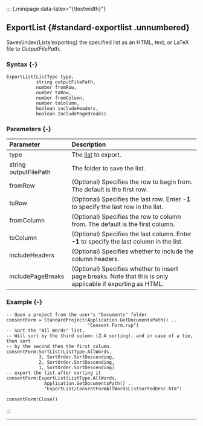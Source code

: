 ::: {.minipage data-latex="{\textwidth}"}
## ExportList {#standard-exportlist .unnumbered}

Saves\index{Lists!exporting} the specified list as an HTML, text, or LaTeX file to *OutputFilePath*.

### Syntax {-}

```{sql}
ExportList(ListType type,
           string outputFilePath,
           number fromRow,
           number toRow,
           number fromColumn,
           number toColumn,
           boolean includeHeaders,
           boolean IncludePageBreaks)
```

### Parameters {-}

**Parameter** | **Description**
| :-- | :-- |
type | The [list](#listtype) to export.
string outputFilePath | The folder to save the list.
fromRow | (Optional) Specifies the row to begin from. The default is the first row.
toRow | (Optional) Specifies the last row. Enter **-1** to specify the last row in the list.
fromColumn | (Optional) Specifies the row to column from. The default is the first column.
toColumn | (Optional) Specifies the last column. Enter **-1** to specify the last column in the list.
includeHeaders | (Optional) Specifies whether to include the column headers.
includePageBreaks | (Optional) Specifies whether to insert page breaks. Note that this is only applicable if exporting as HTML.

### Example {-}

```{sql}
-- Open a project from the user's "Documents" folder
consentForm = StandardProject(Application.GetDocumentsPath() ..
                              "Consent Form.rsp")
-- Sort the "All Words" list.
-- Will sort by the third column (Z-A sorting), and in case of a tie, then sort
-- by the second then the first column.
consentForm:SortList(ListType.AllWords,
            3, SortOrder.SortDescending,
            2, SortOrder.SortDescending,
            1, SortOrder.SortDescending)
-- export the list after sorting it
consentForm:ExportList(ListType.AllWords,
              Application.GetDocumentsPath() ..
              "ExportList/ConsentFormAllWordsListSortedDesc.htm")

consentForm:Close()
```
:::

***
